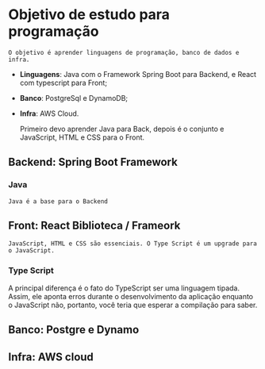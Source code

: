# Objetivo de estudo para programação
    O objetivo é aprender linguagens de programação, banco de dados e infra.
* **Linguagens**: Java com o Framework Spring Boot para Backend, e React com typescript para Front;
* **Banco**: PostgreSql e DynamoDB;
* **Infra**: AWS Cloud.

    Primeiro devo aprender Java para Back, depois é o conjunto e JavaScript, HTML e CSS para o Front.
    
## Backend: Spring Boot Framework
        
### Java
    Java é a base para o Backend

## Front: React Biblioteca / Frameork
    JavaScript, HTML e CSS são essenciais. O Type Script é um upgrade para o JavaScript.

### Type Script
A principal diferença é o fato do TypeScript ser uma linguagem tipada. Assim, ele aponta erros durante o desenvolvimento da aplicação enquanto o JavaScript não, portanto, você teria que esperar a compilação para saber.


## Banco: Postgre e Dynamo

## Infra: AWS cloud
